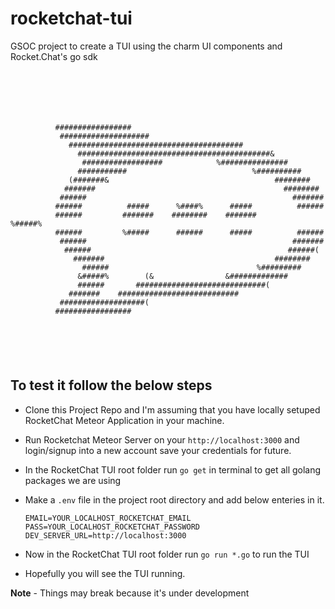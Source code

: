 # rocketchat-tui

GSOC project to create a TUI using the charm UI components and Rocket.Chat's go sdk

```
                                                                                
                                                                                
                                                                                
                                                                                
                                                                                
                                                                                
          #################                                                     
           ####################                                                 
             #######################################                            
               ###########################################&                     
                ##################            %###############                  
               ###########                            %##########               
             (#######&                                     ########             
            #######                                          ########           
           ######                                              #######          
          ######          #####      %####%      #####          ######          
          ######         #######    ########    #######         %#####%         
          ######         %#####      ######      #####          ######          
           ######                                              #######          
            ######                                            ######(           
              #######                                      ########             
                ######                                 %#########               
               &#####%        (&                &#############                  
               ######       #############################(                      
             #######    ###########################                             
           ###################(                                                 
          #################                                                     
                                                                                
                                                                                
                                                                                
                                                                                
                                                                                

```

## To test it follow the below steps
- Clone this Project Repo and I'm assuming that you have locally setuped RocketChat Meteor Application in your machine.
- Run Rocketchat Meteor Server on your `http://localhost:3000` and login/signup into a new account save your credentials for future.
- In the RocketChat TUI root folder run `go get` in terminal to get all golang packages we are using
- Make a `.env` file in the project root directory and add below enteries in it.

    ```
    EMAIL=YOUR_LOCALHOST_ROCKETCHAT_EMAIL
    PASS=YOUR_LOCALHOST_ROCKETCHAT_PASSWORD
    DEV_SERVER_URL=http://localhost:3000
    ```
- Now in the RocketChat TUI root folder run `go run *.go` to run the TUI
- Hopefully you will see the TUI running.

**Note** - Things may break because it's under development